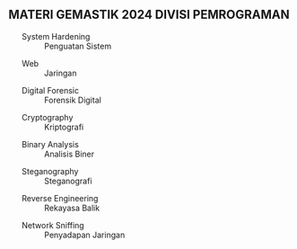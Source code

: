 <h2>MATERI GEMASTIK 2024 DIVISI PEMROGRAMAN</h2>
<ul>
  <dl>
    <dt>System Hardening</dt>
    <dd>Penguatan Sistem</dd>
  </dl>
  <dl>
    <dt>Web</dt>
    <dd>Jaringan</dd>
  </dl>
  <dl>
    <dt>Digital Forensic</dt>
    <dd>Forensik Digital</dd>
  </dl>
  <dl>
    <dt>Cryptography</dt>
    <dd>Kriptografi</dd>
  </dl>
  <dl>
    <dt>Binary Analysis</dt>
    <dd>Analisis Biner</dd>
  </dl>
  <dl>
    <dt>Steganography</dt>
    <dd>Steganografi</dd>
  </dl>
  <dl>
    <dt>Reverse Engineering</dt>
    <dd>Rekayasa Balik</dd>
  </dl>
  <dl>
    <dt>Network Sniffing</dt>
    <dd>Penyadapan Jaringan</dd>
  </dl>
</ul>
